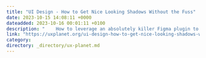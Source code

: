 ```yaml
---
title: "UI Design - How to Get Nice Looking Shadows Without the Fuss"
date: 2023-10-15 14:08:11 +0000
dateadded: 2023-10-16 00:01:11 +0100
description: "    How to leverage an absolutely killer Figma plugin to create shadows that look good, and are reproducible in code.  Continue reading on UX Planet »  "
link: "https://uxplanet.org/ui-design-how-to-get-nice-looking-shadows-without-the-fuss-26e43dde83b7?source=rss----819cc2aaeee0---4"
category:
directory: _directory/ux-planet.md
---
```

